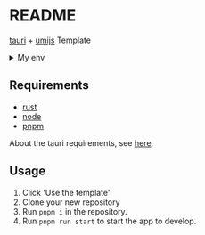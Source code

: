 # README

[tauri](https://tauri.app/v1/guides) + [umijs](https://umijs.org/docs/max/introduce) Template

<details>
<summary>My env</summary>

umijs create config:

```bash
$ pnpm dlx create-umi@latest
Ant Design Pro
pnpm
taobao
```

```bash
$ pnpm exec max v
umi@4.0.69
```

```bash
$ pnpm run tauri info:

[✔] Environment
    - OS: Mac OS 12.6.0 X64
    ✔ Xcode Command Line Tools: installed
    ✔ rustc: 1.71.0-nightly (39c6804b9 2023-04-19)
    ✔ Cargo: 1.71.0-nightly (d0a4cbcee 2023-04-16)
    ✔ rustup: 1.25.2 (fae52a197 2023-02-01)
    ✔ Rust toolchain: nightly-x86_64-apple-darwin (default)
    - node: 18.15.0
    - pnpm: 8.5.1
    - npm: 9.5.0

[-] Packages
    - tauri [RUST]: 1.3.0
    - tauri-build [RUST]: 1.3.0
    - wry [RUST]: 0.24.3
    - tao [RUST]: 0.16.2
    - @tauri-apps/api [NPM]: 1.3.0
    - @tauri-apps/cli [NPM]: 1.3.0 (outdated, latest: 1.3.1)

[-] App
    - build-type: bundle
    - CSP: unset
    - distDir: ../dist
    - devPath: <http://localhost:8000/>
    - framework: React
```

</details>

## Requirements

- [rust](https://doc.rust-lang.org/cargo/getting-started/installation.html)
- [node](https://nodejs.org/en)
- [pnpm](https://github.com/pnpm/pnpm)

About the tauri requirements, see [here](https://tauri.app/v1/guides/getting-started/prerequisites).

## Usage

1. Click 'Use the template'
1. Clone your new repository
1. Run `pnpm i` in the repository.
1. Run `pnpm run start` to start the app to develop.
